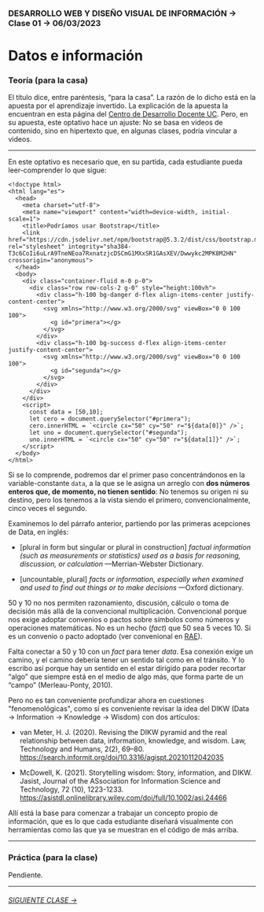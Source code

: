 ### DESARROLLO WEB Y DISEÑO VISUAL DE INFORMACIÓN → Clase 01 → 06/03/2023

# Datos e información

### Teoría (para la casa)

El título dice, entre paréntesis, “para la casa”. La razón de lo dicho está en la apuesta por el aprendizaje invertido. La explicación de la apuesta la encuentran en esta página del [Centro de Desarrollo Docente UC](https://desarrollodocente.uc.cl/servicios/asesorias-personalizadas/metodologias-innovadoras/aprendizaje-invertido/). Pero, en su apuesta, este optativo hace un ajuste: No se basa en videos de contenido, sino en hipertexto que, en algunas clases, podría vincular a videos.

--------

En este optativo es necesario que, en su partida, cada estudiante pueda leer-comprender lo que sigue: 

```
<!doctype html>
<html lang="es">
  <head>
    <meta charset="utf-8">
    <meta name="viewport" content="width=device-width, initial-scale=1">
    <title>Podríamos usar Bootstrap</title>
    <link href="https://cdn.jsdelivr.net/npm/bootstrap@5.3.2/dist/css/bootstrap.min.css" rel="stylesheet" integrity="sha384-T3c6CoIi6uLrA9TneNEoa7RxnatzjcDSCmG1MXxSR1GAsXEV/Dwwykc2MPK8M2HN" crossorigin="anonymous">
  </head>
  <body>
    <div class="container-fluid m-0 p-0">
      <div class="row row-cols-2 g-0" style="height:100vh">
        <div class="h-100 bg-danger d-flex align-items-center justify-content-center">
          <svg xmlns="http://www.w3.org/2000/svg" viewBox="0 0 100 100">
            <g id="primera"></g>
          </svg>
        </div>
        <div class="h-100 bg-success d-flex align-items-center justify-content-center">
          <svg xmlns="http://www.w3.org/2000/svg" viewBox="0 0 100 100">
            <g id="segunda"></g>
          </svg>          
        </div>
      </div>
    </div>
    <script>
      const data = [50,10];
      let cero = document.querySelector("#primera");
      cero.innerHTML = `<circle cx="50" cy="50" r="${data[0]}" />`;
      let uno = document.querySelector("#segunda");
      uno.innerHTML = `<circle cx="50" cy="50" r="${data[1]}" />`;
    </script>
  </body>
</html>
```
Si se lo comprende, podremos dar el primer paso concentrándonos en la variable-constante `data`, a la que se le asigna un arreglo con **dos números enteros que, de momento, no tienen sentido**: No tenemos su origen ni su destino, pero los tenemos a la vista siendo el primero, convencionalmente, cinco veces el segundo.

Examinemos lo del párrafo anterior, partiendo por las primeras acepciones de Data, en inglés:

- [plural in form but singular or plural in construction] *factual information (such as measurements or statistics) used as a basis for reasoning, discussion, or calculation* —Merrian-Webster Dictionary.

- [uncountable, plural] *facts or information, especially when examined and used to find out things or to make decisions* —Oxford dictionary.

50 y 10 no nos permiten razonamiento, discusión, cálculo o toma de decisión más allá de la convencional multiplicación. Convencional porque nos exige adoptar convenios o pactos sobre símbolos como números y operaciones matemáticas. No es un hecho (*fact*) que 50 sea 5 veces 10. Si es un convenio o pacto adoptado (ver convenional en [RAE](https://dle.rae.es/convencional)).

Falta conectar a 50 y 10 con un *fact* para tener *data*. Esa conexión exige un camino, y el camino debería tener un sentido tal como en el tránsito. Y lo escribo así porque hay un sentido en el estar dirigido para  poder recortar “algo” que siempre está en el medio de algo más, que forma parte de un “campo” (Merleau-Ponty, 2010).

Pero no es tan conveniente profundizar ahora en cuestiones "fenomenológicas", como sí es conveniente revisar la idea del DIKW (Data → Information → Knowledge → Wisdom) con dos artículos:

- van Meter, H. J. (2020). Revising the DIKW pyramid and the real relationship between data, information, knowledge, and wisdom. Law, Technology and Humans, 2(2), 69–80. https://search.informit.org/doi/10.3316/agispt.20210112042035

- McDowell, K. (2021). Storytelling wisdom: Story, information, and DIKW. Jasist, Journal of the ASsociation for Information Science and Technology, 72 (10), 1223-1233. https://asistdl.onlinelibrary.wiley.com/doi/full/10.1002/asi.24466

Allí está la base para comenzar a trabajar un concepto propio de información, que es lo que cada estudiante diseñará visualmente con herramientas como las que ya se muestran en el código de más arriba.

- - - - - - - - - - - - - - 

### Práctica (para la clase)

Pendiente.

- - - - - - - 

###### [SIGUIENTE CLASE →](https://github.com/profesorfaco/dno097-2024/tree/main/clase-02)
